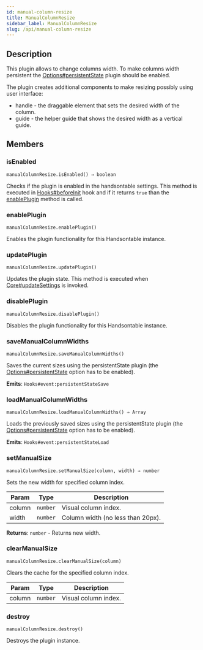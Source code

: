 ```yaml
---
id: manual-column-resize
title: ManualColumnResize
sidebar_label: ManualColumnResize
slug: /api/manual-column-resize
---
```

## Description


This plugin allows to change columns width. To make columns width persistent the [Options#persistentState](Options#persistentState)
plugin should be enabled.

The plugin creates additional components to make resizing possibly using user interface:
- handle - the draggable element that sets the desired width of the column.
- guide - the helper guide that shows the desired width as a vertical guide.



## Members
### isEnabled
`manualColumnResize.isEnabled() ⇒ boolean`

Checks if the plugin is enabled in the handsontable settings. This method is executed in [Hooks#beforeInit](Hooks#beforeInit)
hook and if it returns `true` than the [enablePlugin](#ManualColumnResize+enablePlugin) method is called.



### enablePlugin
`manualColumnResize.enablePlugin()`

Enables the plugin functionality for this Handsontable instance.



### updatePlugin
`manualColumnResize.updatePlugin()`

Updates the plugin state. This method is executed when [Core#updateSettings](Core#updateSettings) is invoked.



### disablePlugin
`manualColumnResize.disablePlugin()`

Disables the plugin functionality for this Handsontable instance.



### saveManualColumnWidths
`manualColumnResize.saveManualColumnWidths()`

Saves the current sizes using the persistentState plugin (the [Options#persistentState](Options#persistentState) option has to be enabled).

**Emits**: <code>Hooks#event:persistentStateSave</code>  


### loadManualColumnWidths
`manualColumnResize.loadManualColumnWidths() ⇒ Array`

Loads the previously saved sizes using the persistentState plugin (the [Options#persistentState](Options#persistentState) option has to be enabled).

**Emits**: <code>Hooks#event:persistentStateLoad</code>  


### setManualSize
`manualColumnResize.setManualSize(column, width) ⇒ number`

Sets the new width for specified column index.


| Param | Type | Description |
| --- | --- | --- |
| column | <code>number</code> | Visual column index. |
| width | <code>number</code> | Column width (no less than 20px). |


**Returns**: <code>number</code> - Returns new width.  

### clearManualSize
`manualColumnResize.clearManualSize(column)`

Clears the cache for the specified column index.


| Param | Type | Description |
| --- | --- | --- |
| column | <code>number</code> | Visual column index. |



### destroy
`manualColumnResize.destroy()`

Destroys the plugin instance.



